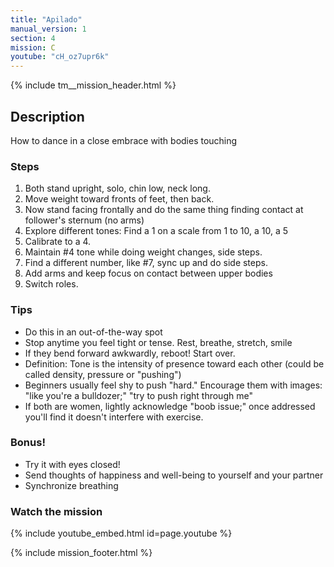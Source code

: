 ```yaml
---
title: "Apilado"
manual_version: 1
section: 4
mission: C
youtube: "cH_oz7upr6k"
---
```


{% include tm__mission_header.html %}

## Description

How to dance in a close embrace with bodies touching

### Steps

1. Both stand upright, solo, chin low, neck long. 
2. Move weight toward fronts of feet, then back. 
3. Now stand facing frontally and do the same thing finding contact at follower's sternum (no arms)
4. Explore different tones: Find a 1 on a scale from 1 to 10, a 10, a 5 
5. Calibrate to a 4. 
6. Maintain #4 tone while doing weight changes, side steps.
7. Find a different number, like #7, sync up and do side steps.  
8. Add arms and keep focus on contact between upper bodies
9. Switch roles. 

### Tips

* Do this in an out-of-the-way spot
* Stop anytime you feel tight or tense. Rest, breathe, stretch, smile
* If they bend forward awkwardly, reboot! Start over. 
* Definition: Tone is the intensity of presence toward each other (could be called density, pressure or "pushing")
* Beginners usually feel shy to push "hard." Encourage them with images: "like you're a bulldozer;" "try to push right through me"
* If both are women, lightly acknowledge "boob issue;" once addressed you'll find it doesn't interfere with exercise. 

### Bonus! 

* Try it with eyes closed!
* Send thoughts of happiness and well-being to yourself and your partner
* Synchronize breathing

### Watch the mission

{% include youtube_embed.html id=page.youtube %}

{% include mission_footer.html %}

